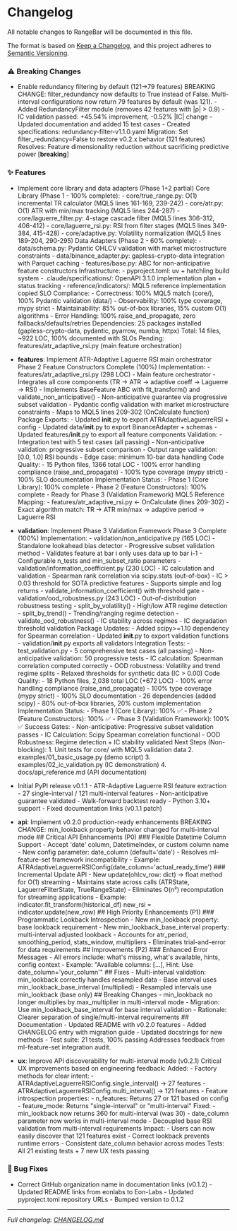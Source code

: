 # Changelog

All notable changes to RangeBar will be documented in this file.

The format is based on [Keep a Changelog](https://keepachangelog.com/en/1.0.0/),
and this project adheres to [Semantic Versioning](https://semver.org/spec/v2.0.0.html).


### ⚠️ Breaking Changes

- Enable redundancy filtering by default (121→79 features) BREAKING CHANGE: filter_redundancy now defaults to True instead of False. Multi-interval configurations now return 79 features by default (was 121). - Added RedundancyFilter module (removes 42 features with |ρ| > 0.9) - IC validation passed: +45.54% improvement, -0.52% |IC| change - Updated documentation and added 15 test cases - Created specifications: redundancy-filter-v1.1.0.yaml Migration: Set filter_redundancy=False to restore v0.2.x behavior (121 features) Resolves: Feature dimensionality reduction without sacrificing predictive power [**breaking**]


### ✨ Features

- Implement core library and data adapters (Phase 1+2 partial) Core Library (Phase 1 - 100% complete): - core/true_range.py: O(1) incremental TR calculator (MQL5 lines 161-169, 239-242) - core/atr.py: O(1) ATR with min/max tracking (MQL5 lines 244-287) - core/laguerre_filter.py: 4-stage cascade filter (MQL5 lines 306-312, 406-412) - core/laguerre_rsi.py: RSI from filter stages (MQL5 lines 349-384, 415-428) - core/adaptive.py: Volatility normalization (MQL5 lines 189-204, 290-295) Data Adapters (Phase 2 - 60% complete): - data/schema.py: Pydantic OHLCV validation with market microstructure constraints - data/binance_adapter.py: gapless-crypto-data integration with Parquet caching - features/base.py: ABC for non-anticipative feature constructors Infrastructure: - pyproject.toml: uv + hatchling build system - .claude/specifications/: OpenAPI 3.1.0 implementation plan + status tracking - reference/indicators/: MQL5 reference implementation copied SLO Compliance: - Correctness: 100% MQL5 match (core/), 100% Pydantic validation (data/) - Observability: 100% type coverage, mypy strict - Maintainability: 85% out-of-box libraries, 15% custom O(1) algorithms - Error Handling: 100% raise_and_propagate, zero fallbacks/defaults/retries Dependencies: 25 packages installed (gapless-crypto-data, pydantic, pyarrow, numba, httpx) Total: 14 files, ~922 LOC, 100% documented with SLOs Pending: features/atr_adaptive_rsi.py (main feature orchestration)

- **features**: Implement ATR-Adaptive Laguerre RSI main orchestrator Phase 2 Feature Constructors Complete (100%) Implementation: - features/atr_adaptive_rsi.py (298 LOC) - Main feature orchestrator - Integrates all core components (TR → ATR → adaptive coeff → Laguerre → RSI) - Implements BaseFeature ABC with fit_transform() and validate_non_anticipative() - Non-anticipative guarantee via progressive subset validation - Pydantic config validation with market microstructure constraints - Maps to MQL5 lines 209-302 (OnCalculate function) Package Exports: - Updated __init__.py to export ATRAdaptiveLaguerreRSI + config - Updated data/__init__.py to export BinanceAdapter + schemas - Updated features/__init__.py to export all feature components Validation: - Integration test with 5 test cases (all passing) - Non-anticipative validation: progressive subset comparison - Output range validation: [0.0, 1.0] RSI bounds - Edge case: minimum 10-bar data handling Code Quality: - 15 Python files, 1366 total LOC - 100% error handling compliance (raise_and_propagate) - 100% type coverage (mypy strict) - 100% SLO documentation Implementation Status: - Phase 1 (Core Library): 100% complete - Phase 2 (Feature Constructors): 100% complete - Ready for Phase 3 (Validation Framework) MQL5 Reference Mapping: - features/atr_adaptive_rsi.py ← OnCalculate (lines 209-302) - Exact algorithm match: TR → ATR min/max → adaptive period → Laguerre RSI

- **validation**: Implement Phase 3 Validation Framework Phase 3 Complete (100%) Implementation: - validation/non_anticipative.py (165 LOC) - Standalone lookahead bias detector - Progressive subset validation method - Validates feature at bar i only uses data up to bar i-1 - Configurable n_tests and min_subset_ratio parameters - validation/information_coefficient.py (230 LOC) - IC calculation and validation - Spearman rank correlation via scipy.stats (out-of-box) - IC > 0.03 threshold for SOTA predictive features - Supports simple and log returns - validate_information_coefficient() with threshold gate - validation/ood_robustness.py (243 LOC) - Out-of-distribution robustness testing - split_by_volatility() - High/low ATR regime detection - split_by_trend() - Trending/ranging regime detection - validate_ood_robustness() - IC stability across regimes - IC degradation threshold validation Package Updates: - Added scipy>=1.10 dependency for Spearman correlation - Updated __init__.py to export validation functions - validation/__init__.py exports all validators Integration Tests: - test_validation.py - 5 comprehensive test cases (all passing) - Non-anticipative validation: 50 progressive tests - IC calculation: Spearman correlation computed correctly - OOD robustness: Volatility and trend regime splits - Relaxed thresholds for synthetic data (IC > 0.00) Code Quality: - 18 Python files, 2,038 total LOC (+672 LOC) - 100% error handling compliance (raise_and_propagate) - 100% type coverage (mypy strict) - 100% SLO documentation - 26 dependencies (added scipy) - 80% out-of-box libraries, 20% custom implementation Implementation Status: - Phase 1 (Core Library): 100% ✅ - Phase 2 (Feature Constructors): 100% ✅ - Phase 3 (Validation Framework): 100% ✅ Success Gates: - Non-anticipative: Progressive subset validation passes - IC Calculation: Scipy Spearman correlation functional - OOD Robustness: Regime detection + IC stability validated Next Steps (Non-blocking): 1. Unit tests for core/ with MQL5 validation data 2. examples/01_basic_usage.py (demo script) 3. examples/02_ic_validation.py (IC demonstration) 4. docs/api_reference.md (API documentation)

- Initial PyPI release v0.1.1 - ATR-Adaptive Laguerre RSI feature extraction - 27 single-interval / 121 multi-interval features - Non-anticipative guarantee validated - Walk-forward backtest ready - Python 3.10+ support - Fixed documentation links (v0.1.1 patch)

- **api**: Implement v0.2.0 production-ready enhancements BREAKING CHANGE: min_lookback property behavior changed for multi-interval mode ## Critical API Enhancements (P0) ### Flexible Datetime Column Support - Accept 'date' column, DatetimeIndex, or custom column name - New config parameter: date_column (default='date') - Resolves ml-feature-set framework incompatibility - Example: ATRAdaptiveLaguerreRSIConfig(date_column='actual_ready_time') ### Incremental Update API - New update(ohlcv_row: dict) -> float method for O(1) streaming - Maintains state across calls (ATRState, LaguerreFilterState, TrueRangeState) - Eliminates O(n²) recomputation for streaming applications - Example: indicator.fit_transform(historical_df) new_rsi = indicator.update(new_row) ## High Priority Enhancements (P1) ### Programmatic Lookback Introspection - New min_lookback property: base lookback requirement - New min_lookback_base_interval property: multi-interval adjusted lookback - Accounts for atr_period, smoothing_period, stats_window, multipliers - Eliminates trial-and-error for data requirements ## Improvements (P2) ### Enhanced Error Messages - All errors include: what's missing, what's available, hints, config context - Example: "Available columns: [...], Hint: Use date_column='your_column'" ## Fixes - Multi-interval validation: min_lookback correctly handles resampled data - Base interval uses min_lookback_base_interval (multiplied) - Resampled intervals use min_lookback (base only) ## Breaking Changes - min_lookback no longer multiplies by max_multiplier in multi-interval mode - Migration: Use min_lookback_base_interval for base interval validation - Rationale: Clearer separation of single/multi-interval requirements ## Documentation - Updated README with v0.2.0 features - Added CHANGELOG entry with migration guide - Updated docstrings for new methods - Test suite: 21 tests, 100% passing Addresses feedback from ml-feature-set integration audit.

- **ux**: Improve API discoverability for multi-interval mode (v0.2.1) Critical UX improvements based on engineering feedback: Added: - Factory methods for clear intent: - ATRAdaptiveLaguerreRSIConfig.single_interval() → 27 features - ATRAdaptiveLaguerreRSIConfig.multi_interval() → 121 features - Feature introspection properties: - n_features: Returns 27 or 121 based on config - feature_mode: Returns "single-interval" or "multi-interval" Fixed: - min_lookback now returns 360 for multi-interval (was 30) - date_column parameter now works in multi-interval mode - Decoupled base RSI validation from multi-interval requirements Impact: - Users can now easily discover that 121 features exist - Correct lookback prevents runtime errors - Consistent date_column behavior across modes Tests: All 21 existing tests + 7 new UX tests passing


### 🐛 Bug Fixes

- Correct GitHub organization name in documentation links (v0.1.2) - Updated README links from eonlabs to Eon-Labs - Updated pyproject.toml repository URLs - Bumped version to 0.1.2


---
*Full changelog: [CHANGELOG.md](https://github.com/Eon-Labs/atr-adaptive-laguerre/blob/v1.0.0/CHANGELOG.md)*
